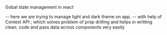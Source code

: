 Gobal state management in react

-- here we are trying to manage light and dark theme on app.
-- with help of Context API ; which solves problem of prop drilling and helps in writting clean. code and pass data across components very easily
